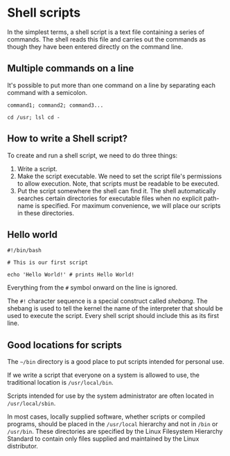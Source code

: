 # Shell scripts

In the simplest terms, a shell script is a text file containing a series of commands.
The shell reads this file and carries out the commands as though they have been entered
directly on the command line.

## Multiple commands on a line

It's possible to put more than one command on a line by separating each command with a
semicolon.

```shell
command1; command2; command3...
```

```shell
cd /usr; lsl cd -
```

## How to write a Shell script?

To create and run a shell script, we need to do three things:

1. Write a script.
2. Make the script executable. We need to set the script file's permissions to allow
execution. Note, that scripts must be readable to be executed.
3. Put the script somewhere the shell can find it. The shell automatically searches
certain directories for executable files when no explicit path-name is specified. For
maximum convenience, we will place our scripts in these directories.

## Hello world

```shell
#!/bin/bash

# This is our first script

echo 'Hello World!' # prints Hello World!
```

Everything from the `#` symbol onward on the line is ignored.

The `#!` character sequence is a special construct called *shebang*. The shebang is used
to tell the kernel the name of the interpreter that should be used to execute the
script. Every shell script should include this as its first line.

## Good locations for scripts

The `~/bin` directory is a good place to put scripts intended for personal use.

If we write a script that everyone on a system is allowed to use, the traditional
location is `/usr/local/bin`.

Scripts intended for use by the system administrator are often located in
`/usr/local/sbin`.

In most cases, locally supplied software, whether scripts or compiled programs, should
be placed in the `/usr/local` hierarchy and not in `/bin` or `/usr/bin`. These
directories are specified by the Linux Filesystem Hierarchy Standard to contain only
files supplied and maintained by the Linux distributor.
